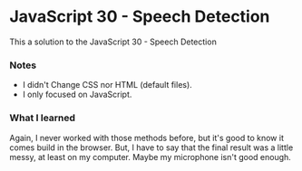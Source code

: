 # JavaScript 30 - Speech Detection

This a solution to the JavaScript 30 - Speech Detection


### Notes

- I didn't Change CSS nor HTML (default files).
- I only focused on JavaScript.

### What I learned

Again, I never worked with those methods before, but it's good to know it comes build in the browser. But, I have to say that the final result was a little messy, at least on my computer. Maybe my microphone isn't good enough.